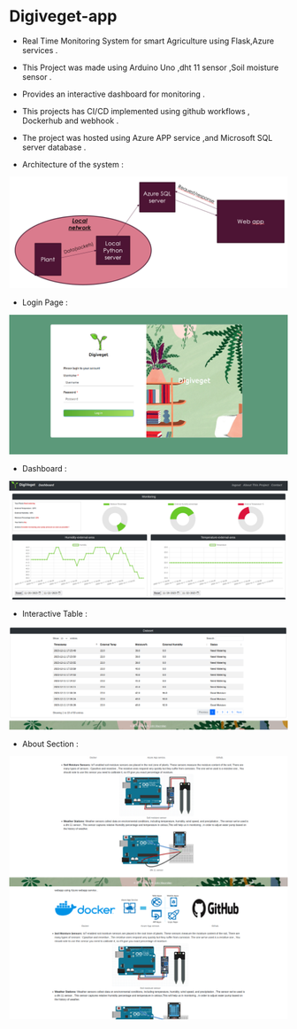 # Digiveget-app
- Real Time Monitoring System for smart Agriculture using Flask,Azure services . 

- This Project was made using Arduino Uno ,dht 11 sensor ,Soil moisture sensor .

- Provides an interactive dashboard for monitoring .
- This projects has CI/CD implemented using github workflows , Dockerhub and webhook .
- The project was hosted using Azure APP service ,and Microsoft SQL server database .

- Architecture of the system :<br>
<img src="./screenshots/architecture.PNG" alt=""/>

<br>

- Login Page : <br>

<img src="./screenshots/login.png" alt=""/>

<br>

- Dashboard : <br>

<img src="./screenshots/dash.png" alt=""/>

<br>

- Interactive Table :<br>

<img src="./screenshots/tableau.png" alt=""/>

- About Section :<br>

<img src="./screenshots/about_projet.png" alt=""/>

<br>

<img src="./screenshots/int3.png" alt=""/>




